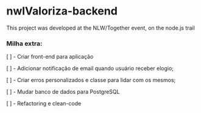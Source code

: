 # nwlValoriza-backend
This project was developed at the NLW/Together event, on the node.js trail


### Milha extra:

[ ] - Criar front-end para aplicação

[ ] - Adicionar notificação de email quando usuário receber elogio;

[ ] - Criar erros personalizados e classe para lidar com os mesmos;

[ ] - Mudar banco de dados para PostgreSQL

[ ] - Refactoring e clean-code
